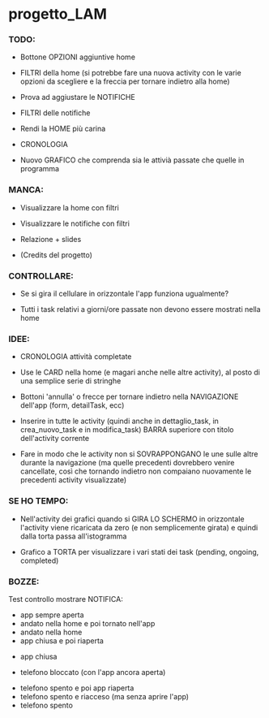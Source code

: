 # progetto_LAM



### TODO:

- Bottone OPZIONI aggiuntive home

- FILTRI della home (si potrebbe fare una nuova activity con le varie opzioni da scegliere e la freccia per tornare indietro alla home)

- Prova ad aggiustare le NOTIFICHE

- FILTRI delle notifiche

- Rendi la HOME più carina

- CRONOLOGIA

- Nuovo GRAFICO che comprenda sia le attivià passate che quelle in programma



### MANCA:

- Visualizzare la home con filtri

- Visualizzare le notifiche con filtri

- Relazione + slides

- (Credits del progetto)



### CONTROLLARE:

- Se si gira il cellulare in orizzontale l'app funziona ugualmente?

- Tutti i task relativi a giorni/ore passate non devono essere mostrati nella home



### IDEE:

- CRONOLOGIA attività completate

- Use le CARD nella home (e magari anche nelle altre activity), al posto di una semplice serie di stringhe

- Bottoni 'annulla' o frecce per tornare indietro nella NAVIGAZIONE dell'app (form, detailTask, ecc)

- Inserire in tutte le activity (quindi anche in dettaglio_task, in crea_nuovo_task e in modifica_task) BARRA superiore con titolo dell'activity corrente

- Fare in modo che le activity non si SOVRAPPONGANO le une sulle altre durante la navigazione (ma quelle precedenti dovrebbero venire cancellate, così che tornando indietro non compaiano nuovamente le precedenti activity visualizzate)



### SE HO TEMPO:

- Nell'activity dei grafici quando si GIRA LO SCHERMO in orizzontale l'activity viene ricaricata da zero (e non semplicemente girata) e quindi dalla torta passa all'istogramma

- Grafico a TORTA per visualizzare i vari stati dei task (pending, ongoing, completed)



### BOZZE:

Test controllo mostrare NOTIFICA:

  + app sempre aperta
  + andato nella home e poi tornato nell'app
  + andato nella home
  + app chiusa e poi riaperta
  - app chiusa
  + telefono bloccato (con l'app ancora aperta)
  - telefono spento e poi app riaperta
  - telefono spento e riacceso (ma senza aprire l'app)
  - telefono spento
